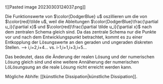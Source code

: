 ![[Pasted image 20230303124037.png]]

Die Funktionswerte von $\color{DodgerBlue} u$ oszillieren um die von $\color{red}\tilde u$, weil die Ableitungen $\color{DodgerBlue}\frac{\partial u_i}{\partial x}$ und  $\color{red}\frac{\partial \tilde u_i}{\partial x}$ nach dem zentralen Schema gleich sind. Da das zentrale Schema nur die Punkte vor und nach dem Entwicklungspunkt betrachtet, kommt es zu einer Entkopplung der Lösungswerte an den geraden und ungeraden diskreten Stellen. --> i,i+2,i+4... vs. i-1,i+1,i+3,i+5...

Das bedeutet, dass die Änderung der realen Lösung und der numerischen Lösung gleich sind und eine weitere Annäherung der numerischen LöLösungsung an die reale Lösung nicht erreicht werden kann.

Mögliche Abhife: [[künstliche Dissipation|künstliche Dissipation]].